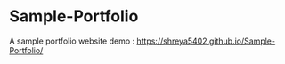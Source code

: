 # Sample-Portfolio
A sample portfolio website
demo :
https://shreya5402.github.io/Sample-Portfolio/
